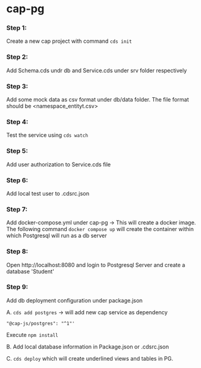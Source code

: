 # cap-pg

### Step 1: 
Create a new cap project with command `cds init`

### Step 2:
Add Schema.cds undr db and Service.cds under srv folder respectively 

### Step 3:
Add some mock data as csv format under db/data folder. The file format should be <namespace_entityt.csv>

### Step 4:
Test the service using `cds watch`

### Step 5:
Add user authorization to Service.cds file

### Step 6:
Add local test user to .cdsrc.json

### Step 7:
Add docker-compose.yml under cap-pg -> This will create a docker image. The following command `docker compose up` will create the container within which Postgresql will run as a db server

### Step 8: 

Open http://localhost:8080  and login to Postgresql Server and create a database 'Student'

### Step 9:
Add db deployment configuration under package.json

A. `cds add postgres` -> will add new cap service as dependency
```josn
"@cap-js/postgres": "^1"'
```
Execute `npm install`

B. Add local database information in Package.json or .cdsrc.json

C. `cds deploy` which will create underlined views and tables in PG.
